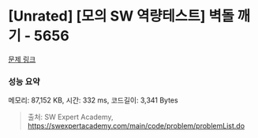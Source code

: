 # [Unrated] [모의 SW 역량테스트] 벽돌 깨기 - 5656 

[문제 링크](https://swexpertacademy.com/main/code/problem/problemDetail.do?contestProbId=AWXRQm6qfL0DFAUo) 

### 성능 요약

메모리: 87,152 KB, 시간: 332 ms, 코드길이: 3,341 Bytes



> 출처: SW Expert Academy, https://swexpertacademy.com/main/code/problem/problemList.do